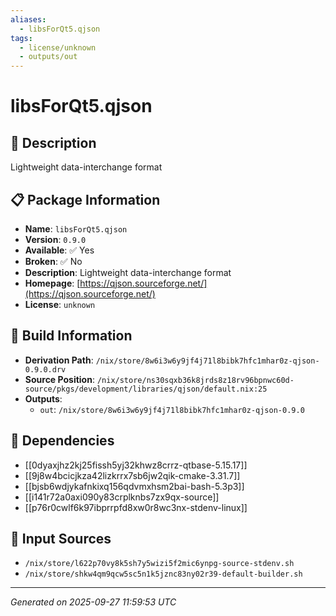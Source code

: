 ```yaml
---
aliases:
  - libsForQt5.qjson
tags:
  - license/unknown
  - outputs/out
---
```


# libsForQt5.qjson

## 📝 Description

Lightweight data-interchange format

## 📋 Package Information

- **Name**: `libsForQt5.qjson`
- **Version**: `0.9.0`
- **Available**: ✅ Yes
- **Broken**: ✅ No
- **Description**: Lightweight data-interchange format
- **Homepage**: [https://qjson.sourceforge.net/](https://qjson.sourceforge.net/)
- **License**: `unknown`

## 🔧 Build Information

- **Derivation Path**: `/nix/store/8w6i3w6y9jf4j71l8bibk7hfc1mhar0z-qjson-0.9.0.drv`
- **Source Position**: `/nix/store/ns30sqxb36k8jrds8z18rv96bpnwc60d-source/pkgs/development/libraries/qjson/default.nix:25`
- **Outputs**:
  - `out`:  `/nix/store/8w6i3w6y9jf4j71l8bibk7hfc1mhar0z-qjson-0.9.0`

## 🔗 Dependencies

- [[0dyaxjhz2kj25fissh5yj32khwz8crrz-qtbase-5.15.17]]
- [[9j8w4bcicjkza42lizkrrx7sb6jw2qik-cmake-3.31.7]]
- [[bjsb6wdjykafnkixq156qdvmxhsm2bai-bash-5.3p3]]
- [[i141r72a0axi090y83crplknbs7zx9qx-source]]
- [[p76r0cwlf6k97ibprrpfd8xw0r8wc3nx-stdenv-linux]]

## 📁 Input Sources

- `/nix/store/l622p70vy8k5sh7y5wizi5f2mic6ynpg-source-stdenv.sh`
- `/nix/store/shkw4qm9qcw5sc5n1k5jznc83ny02r39-default-builder.sh`

---
*Generated on 2025-09-27 11:59:53 UTC*
